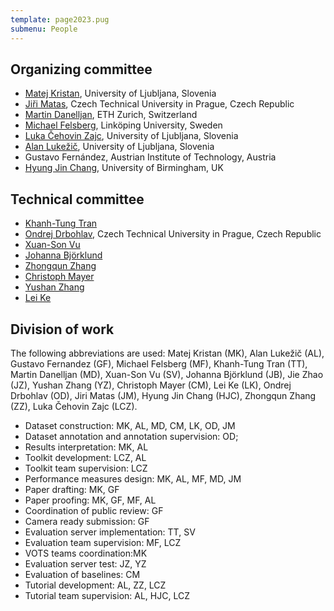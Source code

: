 ```yaml
---
template: page2023.pug
submenu: People
---
```



## Organizing committee

 * [Matej Kristan](http://www.vicos.si/People/Matejk), University of Ljubljana, Slovenia
 * [Jiři Matas](http://cmp.felk.cvut.cz/~matas/), Czech Technical University in Prague, Czech Republic
 * [Martin Danelljan](https://martin-danelljan.github.io/), ETH Zurich, Switzerland
 * [Michael Felsberg](http://users.isy.liu.se/cvl/mfe/), Linköping University, Sweden
 * [Luka Čehovin Zajc](http://www.vicos.si/People/Luka_Cehovin), University of Ljubljana, Slovenia
 * [Alan Lukežič](http://www.vicos.si/User:Alanl), University of Ljubljana, Slovenia
 * Gustavo Fernández, Austrian Institute of Technology, Austria
 * [Hyung Jin Chang](https://www.cs.bham.ac.uk/~changhj), University of Birmingham, UK

## Technical committee
 
 * [Khanh-Tung Tran](https://www.linkedin.com/in/khanh-tung-tran-83b3541ab/)
 * [Ondrej Drbohlav](https://cmp.felk.cvut.cz/~drbohlav/), Czech Technical University in Prague, Czech Republic
 * [Xuan-Son Vu](https://people.cs.umu.se/sonvx)
 * [Johanna Björklund](https://www.umu.se/en/staff/johanna-bjorklund/)
 * [Zhongqun Zhang](https://zhongqunzhang.github.io/)
 * [Christoph Mayer](https://2006pmach.github.io/)
 * [Yushan Zhang](https://liu.se/medarbetare/yuszh17)
 * [Lei Ke](https://www.kelei.site/)
  

## Division of work

The following abbreviations are used: Matej Kristan (MK), Alan Lukežič (AL), Gustavo Fernandez (GF), Michael Felsberg (MF), Khanh-Tung Tran (TT), Martin Danelljan (MD), Xuan-Son Vu (SV), Johanna Björklund (JB), Jie Zhao (JZ), Yushan Zhang (YZ), Christoph Mayer (CM), Lei Ke (LK), Ondrej Drbohlav (OD), Jiri Matas (JM), Hyung Jin Chang (HJC), Zhongqun Zhang (ZZ), Luka Čehovin Zajc (LCZ).

 * Dataset construction: MK, AL, MD, CM, LK, OD, JM
 * Dataset annotation and annotation supervision: OD; 
 * Results interpretation: MK, AL 
 * Toolkit development: LCZ, AL
 * Toolkit team supervision: LCZ
 * Performance measures design: MK, AL, MF, MD, JM
 * Paper drafting: MK, GF
 * Paper proofing: MK, GF, MF, AL
 * Coordination of public review: GF
 * Camera ready submission: GF
 * Evaluation server implementation: TT, SV
 * Evaluation team supervision: MF, LCZ
 * VOTS teams coordination:MK
 * Evaluation server test: JZ, YZ
 * Evaluation of baselines: CM
 * Tutorial development: AL, ZZ, LCZ
 * Tutorial team supervision: AL, HJC, LCZ